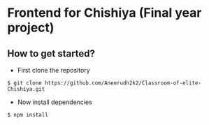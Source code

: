 # Frontend for Chishiya (Final year project)

## How to get started?

- First clone the repository

```
$ git clone https://github.com/Aneerudh2k2/Classroom-of-elite-Chishiya.git
```

- Now install dependencies

```
$ npm install
```
